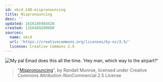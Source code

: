 ```yaml
---
id: xkcd.148-mispronouncing
title: Mispronouncing
desc: ''
updated: 1616186984428
created: 1156489200000
sources:
  name: xkcd
  url: 'https://creativecommons.org/licenses/by-nc/2.5/'
  license: Creative Commons 2.5
---
```

![My pal Emad does this all the time.  'Hey man, which way to the airpart?'](https://imgs.xkcd.com/comics/mispronouncing.png)
> "[Mispronouncing](https://xkcd.com/148/)", by Randall Munroe, licensed under Creative Commons Attribution-NonCommercial 2.5 License
